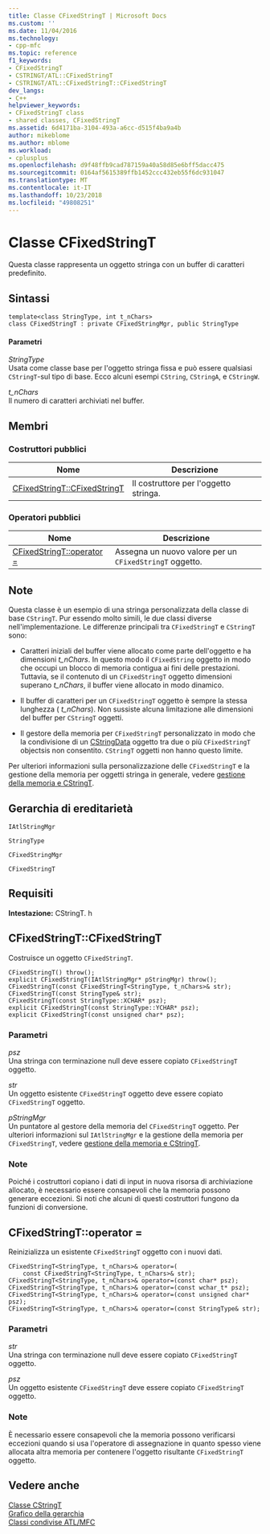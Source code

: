 ```yaml
---
title: Classe CFixedStringT | Microsoft Docs
ms.custom: ''
ms.date: 11/04/2016
ms.technology:
- cpp-mfc
ms.topic: reference
f1_keywords:
- CFixedStringT
- CSTRINGT/ATL::CFixedStringT
- CSTRINGT/ATL::CFixedStringT::CFixedStringT
dev_langs:
- C++
helpviewer_keywords:
- CFixedStringT class
- shared classes, CFixedStringT
ms.assetid: 6d4171ba-3104-493a-a6cc-d515f4ba9a4b
author: mikeblome
ms.author: mblome
ms.workload:
- cplusplus
ms.openlocfilehash: d9f48ffb9cad787159a40a58d85e6bff5dacc475
ms.sourcegitcommit: 0164af5615389ffb1452ccc432eb55f6dc931047
ms.translationtype: MT
ms.contentlocale: it-IT
ms.lasthandoff: 10/23/2018
ms.locfileid: "49808251"
---
```

# <a name="cfixedstringt-class"></a>Classe CFixedStringT

Questa classe rappresenta un oggetto stringa con un buffer di caratteri predefinito.

## <a name="syntax"></a>Sintassi

```
template<class StringType, int t_nChars>
class CFixedStringT : private CFixedStringMgr, public StringType
```

#### <a name="parameters"></a>Parametri

*StringType*<br/>
Usata come classe base per l'oggetto stringa fissa e può essere qualsiasi `CStringT`-sul tipo di base. Ecco alcuni esempi `CString`, `CStringA`, e `CStringW`.

*t_nChars*<br/>
Il numero di caratteri archiviati nel buffer.

## <a name="members"></a>Membri

### <a name="public-constructors"></a>Costruttori pubblici

|Nome|Descrizione|
|----------|-----------------|
|[CFixedStringT::CFixedStringT](#cfixedstringt)|Il costruttore per l'oggetto stringa.|

### <a name="public-operators"></a>Operatori pubblici

|Nome|Descrizione|
|----------|-----------------|
|[CFixedStringT::operator =](#eq)|Assegna un nuovo valore per un `CFixedStringT` oggetto.|

## <a name="remarks"></a>Note

Questa classe è un esempio di una stringa personalizzata della classe di base `CStringT`. Pur essendo molto simili, le due classi diverse nell'implementazione. Le differenze principali tra `CFixedStringT` e `CStringT` sono:

- Caratteri iniziali del buffer viene allocato come parte dell'oggetto e ha dimensioni *t_nChars*. In questo modo il `CFixedString` oggetto in modo che occupi un blocco di memoria contigua ai fini delle prestazioni. Tuttavia, se il contenuto di un `CFixedStringT` oggetto dimensioni superano *t_nChars*, il buffer viene allocato in modo dinamico.

- Il buffer di caratteri per un `CFixedStringT` oggetto è sempre la stessa lunghezza ( *t_nChars*). Non sussiste alcuna limitazione alle dimensioni del buffer per `CStringT` oggetti.

- Il gestore della memoria per `CFixedStringT` personalizzato in modo che la condivisione di un [CStringData](../../atl-mfc-shared/reference/cstringdata-class.md) oggetto tra due o più `CFixedStringT` objectsis non consentito. `CStringT` oggetti non hanno questo limite.

Per ulteriori informazioni sulla personalizzazione delle `CFixedStringT` e la gestione della memoria per oggetti stringa in generale, vedere [gestione della memoria e CStringT](../../atl-mfc-shared/memory-management-with-cstringt.md).

## <a name="inheritance-hierarchy"></a>Gerarchia di ereditarietà

`IAtlStringMgr`

`StringType`

`CFixedStringMgr`

`CFixedStringT`

## <a name="requirements"></a>Requisiti

**Intestazione:** CStringT. h

##  <a name="cfixedstringt"></a>  CFixedStringT::CFixedStringT

Costruisce un oggetto `CFixedStringT`.

```
CFixedStringT() throw();
explicit CFixedStringT(IAtlStringMgr* pStringMgr) throw();
CFixedStringT(const CFixedStringT<StringType, t_nChars>& str);
CFixedStringT(const StringType& str);
CFixedStringT(const StringType::XCHAR* psz);
explicit CFixedStringT(const StringType::YCHAR* psz);
explicit CFixedStringT(const unsigned char* psz);
```

### <a name="parameters"></a>Parametri

*psz*<br/>
Una stringa con terminazione null deve essere copiato `CFixedStringT` oggetto.

*str*<br/>
Un oggetto esistente `CFixedStringT` oggetto deve essere copiato `CFixedStringT` oggetto.

*pStringMgr*<br/>
Un puntatore al gestore della memoria del `CFixedStringT` oggetto. Per ulteriori informazioni sul `IAtlStringMgr` e la gestione della memoria per `CFixedStringT`, vedere [gestione della memoria e CStringT](../../atl-mfc-shared/memory-management-with-cstringt.md).

### <a name="remarks"></a>Note

Poiché i costruttori copiano i dati di input in nuova risorsa di archiviazione allocato, è necessario essere consapevoli che la memoria possono generare eccezioni. Si noti che alcuni di questi costruttori fungono da funzioni di conversione.

##  <a name="operator__eq"></a>  CFixedStringT::operator =

Reinizializza un esistente `CFixedStringT` oggetto con i nuovi dati.

```
CFixedStringT<StringType, t_nChars>& operator=(
    const CFixedStringT<StringType, t_nChars>& str);
CFixedStringT<StringType, t_nChars>& operator=(const char* psz);
CFixedStringT<StringType, t_nChars>& operator=(const wchar_t* psz);
CFixedStringT<StringType, t_nChars>& operator=(const unsigned char* psz);
CFixedStringT<StringType, t_nChars>& operator=(const StringType& str);
```

### <a name="parameters"></a>Parametri

*str*<br/>
Una stringa con terminazione null deve essere copiato `CFixedStringT` oggetto.

*psz*<br/>
Un oggetto esistente `CFixedStringT` deve essere copiato `CFixedStringT` oggetto.

### <a name="remarks"></a>Note

È necessario essere consapevoli che la memoria possono verificarsi eccezioni quando si usa l'operatore di assegnazione in quanto spesso viene allocata altra memoria per contenere l'oggetto risultante `CFixedStringT` oggetto.

## <a name="see-also"></a>Vedere anche

[Classe CStringT](../../atl-mfc-shared/reference/cstringt-class.md)<br/>
[Grafico della gerarchia](../../mfc/hierarchy-chart.md)<br/>
[Classi condivise ATL/MFC](../../atl-mfc-shared/atl-mfc-shared-classes.md)

